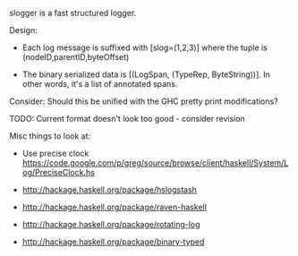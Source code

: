 slogger is a fast structured logger.

Design:

* Each log message is suffixed with [slog=(1,2,3)] where the tuple is
  (nodeID,parentID,byteOffset)

* The binary serialized data is [(LogSpan, (TypeRep, ByteString))].
  In other words, it's a list of annotated spans.

Consider: Should this be unified with the GHC pretty print modifications?

TODO: Current format doesn't look too good - consider revision

Misc things to look at:

  * Use precise clock
    https://code.google.com/p/greg/source/browse/client/haskell/System/Log/PreciseClock.hs

  * http://hackage.haskell.org/package/hslogstash

  * http://hackage.haskell.org/package/raven-haskell

  * http://hackage.haskell.org/package/rotating-log

  * http://hackage.haskell.org/package/binary-typed
